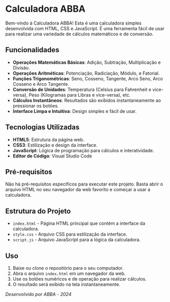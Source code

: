 # Calculadora ABBA

Bem-vindo à Calculadora ABBA! 
Esta é uma calculadora simples desenvolvida com HTML, CSS e JavaScript. 
É uma ferramenta fácil de usar para realizar uma variedade de cálculos matemáticos e de conversão.

## Funcionalidades

- **Operações Matemáticas Básicas**: Adição, Subtração, Multiplicação e Divisão.
- **Operações Aritméticas**: Potenciação, Radiciação, Módulo, e Fatorial.
- **Funções Trigonométricas**: Seno, Cosseno, Tangente, Arco Seno, Arco Cosseno e Arco Tangente.
- **Conversão de Unidades**: Temperatura (Celsius para Fahrenheit e vice-versa), Peso (Kilogramas para Libras e vice-versa), etc.
- **Cálculos Instantâneos**: Resultados são exibidos instantaneamente ao pressionar os botões.
- **Interface Limpa e Intuitiva**: Design simples e fácil de usar.

## Tecnologias Utilizadas

- **HTML5**: Estrutura da página web.
- **CSS3**: Estilização e design da interface.
- **JavaScript**: Lógica de programação para cálculos e interatividade.
- **Editor de Código**: Visual Studio Code

## Pré-requisitos

Não há pré-requisitos específicos para executar este projeto. 
Basta abrir o arquivo HTML no seu navegador da web favorito e começar a usar a calculadora.

## Estrutura do Projeto

- `index.html` - Página HTML principal que contém a interface da calculadora.
- `style.css` - Arquivo CSS para estilização da interface.
- `script.js` - Arquivo JavaScript para a lógica da calculadora.

## Uso

1. Baixe ou clone o repositório para o seu computador.
2. Abra o arquivo `index.html` em um navegador da web.
3. Use os botões numéricos e de operação para realizar cálculos.
4. O resultado será exibido na tela instantaneamente.
   

*Desenvolvido por ABBA* - *2024*
